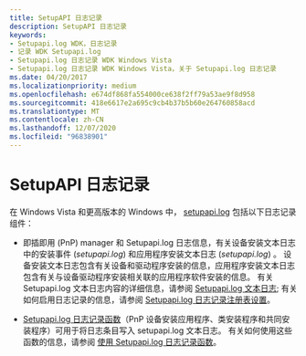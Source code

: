 ```yaml
---
title: SetupAPI 日志记录
description: SetupAPI 日志记录
keywords:
- Setupapi.log WDK，日志记录
- 记录 WDK Setupapi.log
- Setupapi.log 日志记录 WDK Windows Vista
- Setupapi.log 日志记录 WDK Windows Vista，关于 Setupapi.log 日志记录
ms.date: 04/20/2017
ms.localizationpriority: medium
ms.openlocfilehash: e674df868fa554000ce638f2ff79a53ae9f8d958
ms.sourcegitcommit: 418e6617e2a695c9cb4b37b5b60e264760858acd
ms.translationtype: MT
ms.contentlocale: zh-CN
ms.lasthandoff: 12/07/2020
ms.locfileid: "96838901"
---
```

# <a name="setupapi-logging"></a>SetupAPI 日志记录


在 Windows Vista 和更高版本的 Windows 中， [setupapi.log](setupapi.md) 包括以下日志记录组件：

-   即插即用 (PnP) manager 和 Setupapi.log 日志信息，有关设备安装文本日志中的安装事件 (*setupapi.log*) 和应用程序安装文本日志 (*setupapi.log*) 。 设备安装文本日志包含有关设备和驱动程序安装的信息，应用程序安装文本日志包含有关与设备驱动程序安装相关联的应用程序软件安装的信息。 有关 Setupapi.log 文本日志内容的详细信息，请参阅 [Setupapi.log 文本日志](setupapi-text-logs.md); 有关如何启用日志记录的信息，请参阅 [Setupapi.log 日志记录注册表设置](setupapi-logging-registry-settings.md)。

-   [Setupapi.log 日志记录函数](/previous-versions/ff550878(v=vs.85))（PnP 设备安装应用程序、类安装程序和共同安装程序）可用于将日志条目写入 setupapi.log 文本日志。 有关如何使用这些函数的信息，请参阅 [使用 Setupapi.log 日志记录函数](using-the-setupapi-logging-functions.md)。

 

